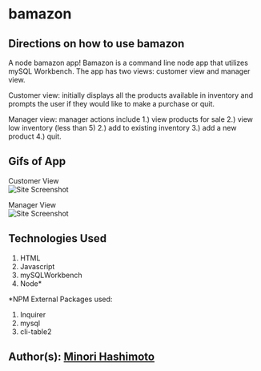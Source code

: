 # bamazon

## Directions on how to use bamazon
A node bamazon app! Bamazon is a command line node app that utilizes mySQL Workbench. The app has two views: customer view and manager view. 

Customer view: initially displays all the products available in inventory and prompts the user if they would like to make a purchase or quit. 

Manager view: manager actions include 1.) view products for sale 2.) view low inventory (less than 5) 2.) add to existing inventory 3.) add a new product 4.) quit. 

## Gifs of App
Customer View <br/>
![Site Screenshot](assets/customerView.gif)

Manager View <br/>
![Site Screenshot](assets/managerView.gif)


## Technologies Used
1. HTML 
2. Javascript
3. mySQLWorkbench
4. Node*

*NPM External Packages used: 
1. Inquirer
2. mysql
3. cli-table2

## Author(s): [Minori Hashimoto](https://github.com/minori-fh)